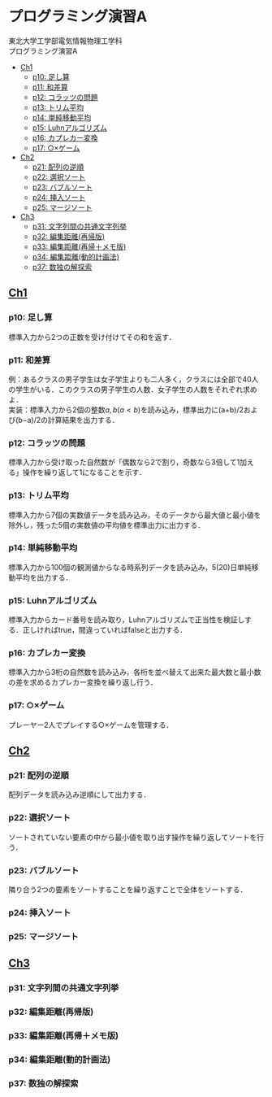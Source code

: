 # プログラミング演習A
東北大学工学部電気情報物理工学科  
プログラミング演習A  

- [Ch1](#ch1)
  - [p10: 足し算](#p10-足し算)
  - [p11: 和差算](#p11-和差算)
  - [p12: コラッツの問題](#p12-コラッツの問題)
  - [p13: トリム平均](#p13-トリム平均)
  - [p14: 単純移動平均](#p14-単純移動平均)
  - [p15: Luhnアルゴリズム](#p15-luhnアルゴリズム)
  - [p16: カプレカー変換](#p16-カプレカー変換)
  - [p17: ○×ゲーム](#p17-ゲーム)
- [Ch2](#ch2)
  - [p21: 配列の逆順](#p21-配列の逆順)
  - [p22: 選択ソート](#p22-選択ソート)
  - [p23: バブルソート](#p23-バブルソート)
  - [p24: 挿入ソート](#p24-挿入ソート)
  - [p25: マージソート](#p25-マージソート)
- [Ch3](#ch3)
  - [p31: 文字列間の共通文字列挙](#p31-文字列間の共通文字列挙)
  - [p32: 編集距離(再帰版)](#p32-編集距離再帰版)
  - [p33: 編集距離(再帰＋メモ版)](#p33-編集距離再帰メモ版)
  - [p34: 編集距離(動的計画法)](#p34-編集距離動的計画法)
  - [p37: 数独の解探索](#p37-数独の解探索)

## [Ch1](/Ch1/)
### p10: 足し算
標準入力から2つの正数を受け付けてその和を返す．

### p11: 和差算
例：あるクラスの男子学生は女子学生よりも二人多く，クラスには全部で40人の学生がいる．このクラスの男子学生の人数．女子学生の人数をそれぞれ求めよ．  
実装：標準入力から2個の整数$a,b(a<b)$を読み込み，標準出力に(a+b)/2および(b−a)/2の計算結果を出力する．

### p12: コラッツの問題
標準入力から受け取った自然数が「偶数なら2で割り，奇数なら3倍して1加える」操作を繰り返して1になることを示す．

### p13: トリム平均
標準入力から7個の実数値データを読み込み，そのデータから最大値と最小値を除外し，残った5個の実数値の平均値を標準出力に出力する．

### p14: 単純移動平均
標準入力から100個の観測値からなる時系列データを読み込み，5(20)日単純移動平均を出力する．

### p15: Luhnアルゴリズム
標準入力からカード番号を読み取り，Luhnアルゴリズムで正当性を検証しする．正しければtrue，間違っていればfalseと出力する．

### p16: カプレカー変換
標準入力から3桁の自然数を読み込み，各桁を並べ替えて出来た最大数と最小数の差を求めるカプレカー変換を繰り返し行う．

### p17: ○×ゲーム
プレーヤー2人でプレイする○×ゲームを管理する．


## [Ch2](/Ch2/)
### p21: 配列の逆順
配列データを読み込み逆順にして出力する．

### p22: 選択ソート
ソートされていない要素の中から最小値を取り出す操作を繰り返してソートを行う．

### p23: バブルソート
隣り合う2つの要素をソートすることを繰り返すことで全体をソートする．

### p24: 挿入ソート

### p25: マージソート

## [Ch3](/Ch3/)
### p31: 文字列間の共通文字列挙

### p32: 編集距離(再帰版)

### p33: 編集距離(再帰＋メモ版)

### p34: 編集距離(動的計画法)

### p37: 数独の解探索
